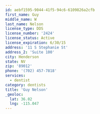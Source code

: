 ```yaml
---
id: aebf1595-9044-41f5-94c6-6109826a2cfb
first_name: Guy
middle_name: W
last_name: Nelson
license_type: DDS
license_number: '2424'
license_status: Active
license_expiration: 6/30/15
address: '11 S Stephanie St'
address_2: 'Suite 100'
city: Henderson
state: NV
zip: '89012'
phone: '(702) 457-7818'
services:
  - dentist
category: dentists
title: 'Guy Nelson'
_geoloc:
  lat: 36.02
  lng: -115.047
---
```

